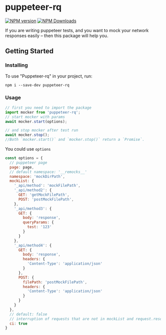 puppeteer-rq
=========
[![NPM version](https://img.shields.io/npm/v/puppeteer-rq.svg)](https://www.npmjs.com/package/puppeteer-rq)
[![NPM Downloads](https://img.shields.io/npm/dm/puppeteer-rq.svg?style=flat)](https://www.npmjs.org/package/puppeteer-rq)

If you are writing puppeteer tests, and you want to mock your network responses easily – then this package will help you.
## Getting Started
### Installing
To use "Puppeteer-rq" in your project, run:
```
npm i --save-dev puppeteer-rq
```
### Usage
```js
// first you need to import the package
import mocker from 'puppeteer-rq';
// start mocker with params
await mocker.start(options);

// and stop mocker after test run
await mocker.stop();
//Both `mocker.start()` and `mocker.stop()` return a `Promise`.
```
You could use `options`
```js
const options = {
  // puppeteer page
  page: page,
  // default namespace: '__remocks__'
  namespace: 'mockDirPath',
  mockList: {
    '_api/method': 'mockFilePath',
    '_api/method2': {
      GET: 'getMockFilePath',
      POST: 'postMockFilePath',
    },
    '_api/method3': {
      GET: {
        body: 'response',
        queryParams: {
          test: '123'
        }
      }
    }, 
    '_api/method4': {
      GET: {
        body: 'response',
        headers: {
          'Content-Type': 'application/json'
        }
      },
      POST: {
        filePath: 'postMockFilePath',
        headers: {
          'Content-Type': 'application/json'
        }
      }
    } 
  },
  // default: false
  // interruption of requests that are not in mockList and request.resourceType() == 'xhr' or 'fetch'
  ci: true
}
```


